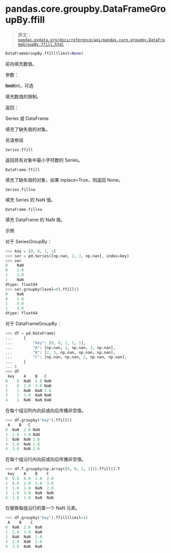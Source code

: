 # pandas.core.groupby.DataFrameGroupBy.ffill

> 原文：[`pandas.pydata.org/docs/reference/api/pandas.core.groupby.DataFrameGroupBy.ffill.html`](https://pandas.pydata.org/docs/reference/api/pandas.core.groupby.DataFrameGroupBy.ffill.html)

```py
DataFrameGroupBy.ffill(limit=None)
```

前向填充数值。

参数：

**limit**int，可选

填充数值的限制。

返回：

Series 或 DataFrame

填充了缺失值的对象。

另请参阅

`Series.ffill`

返回具有对象中最小字符数的 Series。

`DataFrame.ffill`

填充了缺失值的对象，如果 inplace=True，则返回 None。

`Series.fillna`

填充 Series 的 NaN 值。

`DataFrame.fillna`

填充 DataFrame 的 NaN 值。

示例

对于 SeriesGroupBy：

```py
>>> key = [0, 0, 1, 1]
>>> ser = pd.Series([np.nan, 2, 3, np.nan], index=key)
>>> ser
0    NaN
0    2.0
1    3.0
1    NaN
dtype: float64
>>> ser.groupby(level=0).ffill()
0    NaN
0    2.0
1    3.0
1    3.0
dtype: float64 
```

对于 DataFrameGroupBy：

```py
>>> df = pd.DataFrame(
...     {
...         "key": [0, 0, 1, 1, 1],
...         "A": [np.nan, 2, np.nan, 3, np.nan],
...         "B": [2, 3, np.nan, np.nan, np.nan],
...         "C": [np.nan, np.nan, 2, np.nan, np.nan],
...     }
... )
>>> df
 key    A    B   C
0    0  NaN  2.0 NaN
1    0  2.0  3.0 NaN
2    1  NaN  NaN 2.0
3    1  3.0  NaN NaN
4    1  NaN  NaN NaN 
```

在每个组沿列内向前或向后传播非空值。

```py
>>> df.groupby("key").ffill()
 A    B   C
0  NaN  2.0 NaN
1  2.0  3.0 NaN
2  NaN  NaN 2.0
3  3.0  NaN 2.0
4  3.0  NaN 2.0 
```

在每个组沿行内向前或向后传播非空值。

```py
>>> df.T.groupby(np.array([0, 0, 1, 1])).ffill().T
 key    A    B    C
0  0.0  0.0  2.0  2.0
1  0.0  2.0  3.0  3.0
2  1.0  1.0  NaN  2.0
3  1.0  3.0  NaN  NaN
4  1.0  1.0  NaN  NaN 
```

仅替换每组沿行的第一个 NaN 元素。

```py
>>> df.groupby("key").ffill(limit=1)
 A    B    C
0  NaN  2.0  NaN
1  2.0  3.0  NaN
2  NaN  NaN  2.0
3  3.0  NaN  2.0
4  3.0  NaN  NaN 
```
